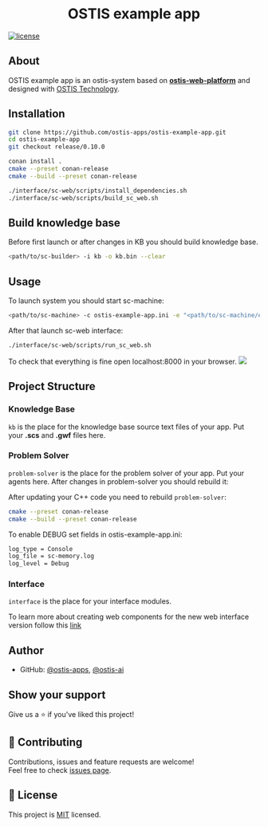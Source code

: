 <h1 align="center">OSTIS example app</h1>

[![license](https://img.shields.io/badge/License-MIT-yellow.svg)](LICENSE)

## About

OSTIS example app is an ostis-system based on [**ostis-web-platform**](https://github.com/ostis-ai/ostis-web-platform) and designed with [OSTIS Technology](https://github.com/ostis-ai).

## Installation

```sh
git clone https://github.com/ostis-apps/ostis-example-app.git
cd ostis-example-app
git checkout release/0.10.0

conan install .
cmake --preset conan-release
cmake --build --preset conan-release

./interface/sc-web/scripts/install_dependencies.sh
./interface/sc-web/scripts/build_sc_web.sh
```

## Build knowledge base

Before first launch or after changes in KB you should build knowledge base. 

```sh
<path/to/sc-builder> -i kb -o kb.bin --clear
```

## Usage

To launch system you should start sc-machine:
```sh
<path/to/sc-machine> -c ostis-example-app.ini -e "<path/to/sc-machine/extensions>;build/Release/extensions"
```

After that launch sc-web interface:

```sh
./interface/sc-web/scripts/run_sc_web.sh
```

To check that everything is fine open localhost:8000 in your browser.
![](https://i.imgur.com/6SehI5s.png)

## Project Structure

### Knowledge Base

`kb` is the place for the knowledge base source text files of your app. Put your **.scs** and **.gwf** files here.

### Problem Solver

`problem-solver` is the place for the problem solver of your app. Put your agents here. After changes in problem-solver you should rebuild it:

After updating your C++ code you need to rebuild `problem-solver`:  
```sh
cmake --preset conan-release
cmake --build --preset conan-release
```

To enable DEBUG set fields in ostis-example-app.ini:

```sh
log_type = Console
log_file = sc-memory.log
log_level = Debug
```

### Interface

`interface` is the place for your interface modules.

To learn more about creating web components for the new web interface version follow this [link](https://github.com/MikhailSadovsky/sc-machine/tree/example/web/client)

## Author

* GitHub: [@ostis-apps](https://github.com/ostis-apps), [@ostis-ai](https://github.com/ostis-ai)

## Show your support

Give us a ⭐️ if you've liked this project!

## 🤝 Contributing

Contributions, issues and feature requests are welcome!<br />Feel free to check [issues page](https://github.com/ostis-apps/ostis-example-app/issues). 

## 📝 License

This project is [MIT](https://opensource.org/license/mit/) licensed.
